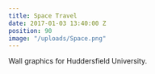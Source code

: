 ```yaml
---
title: Space Travel
date: 2017-01-03 13:40:00 Z
position: 90
image: "/uploads/Space.png"
---
```


Wall graphics for Huddersfield University.